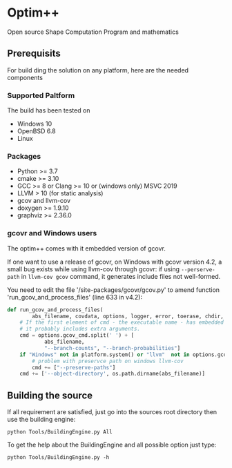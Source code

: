 # Optim++ #

Open source Shape Computation Program and mathematics

## Prerequisits ##

For build ding the solution on any platform, here are the needed components

### Supported Paltform ###

The build has been tested on

 * Windows 10
 * OpenBSD 6.8
 * Linux

### Packages ###

 * Python >= 3.7
 * cmake >= 3.10
 * GCC >= 8 or Clang >= 10 or (windows only) MSVC 2019
 * LLVM > 10 (for static analysis)
 * gcov and llvm-cov
 * doxygen >= 1.9.10
 * graphviz >= 2.36.0

### gcovr and Windows users ###

The optim++ comes with it embedded version of gcovr.

If one want to use a release of gcovr, on Windows with gcovr version 4.2, a small bug exists 
while using llvm-cov through gcovr: if using `--perserve-path` in `llvm-cov gcov` command, it 
generates include files not well-formed.

You need to edit the file '<PythonLibDir>/site-packages/gcovr/gcov.py' to amend function 'run_gcov_and_process_files' (line 633 in v4.2):

```python
def run_gcov_and_process_files(
        abs_filename, covdata, options, logger, error, toerase, chdir, tempdir):
    # If the first element of cmd - the executable name - has embedded spaces
    # it probably includes extra arguments.
    cmd = options.gcov_cmd.split(' ') + [
            abs_filename,
            "--branch-counts", "--branch-probabilities"]
    if "Windows" not in platform.system() or "llvm"  not in options.gcov_cmd:
        # problem with preservce path on windows llvm-cov
        cmd += ["--preserve-paths"]
    cmd += ['--object-directory', os.path.dirname(abs_filename)]
```

## Building the source ##

If all requirement are satisfied, just go into the sources root directory then use the building engine:

```
python Tools/BuildingEngine.py All
```

To get the help about the BuildingEngine and all possible option just type:

```
python Tools/BuildingEngine.py -h
```

